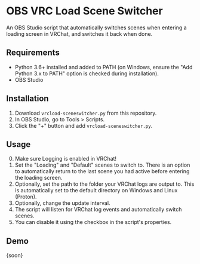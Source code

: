 # OBS VRC Load Scene Switcher

An OBS Studio script that automatically switches scenes when entering a loading screen in VRChat, and switches it back when done.

## Requirements
- Python 3.6+ installed and added to PATH (on Windows, ensure the "Add Python 3.x to PATH" option is checked during installation).
- OBS Studio

## Installation
1. Download `vrcload-sceneswitcher.py` from this repository.
2. In OBS Studio, go to Tools > Scripts.
3. Click the "+" button and add `vrcload-sceneswitcher.py`.

## Usage
0. Make sure Logging is enabled in VRChat!
1. Set the "Loading" and "Default" scenes to switch to. There is an option to automatically return to the last scene you had active before entering the loading screen.
2. Optionally, set the path to the folder your VRChat logs are output to. This is automatically set to the default directory on Windows and Linux (Proton).
3. Optionally, change the update interval.
4. The script will listen for VRChat log events and automatically switch scenes.
5. You can disable it using the checkbox in the script's properties.

## Demo
{soon}